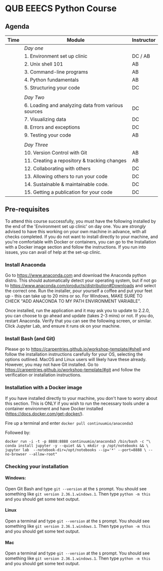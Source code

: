 # QUB EEECS Python Course

## Agenda

| **Time** | **Module**                                         | **Instructor** |
|----------|----------------------------------------------------|----------------|
|          | _Day one_                                          |                |
|          | 1. Environment set up clinic                       | DC / AB        |
|          | 2. Unix shell 101                                  | AB             |
|          | 3. Command-line programs                           | AB             |
|          | 4. Python fundamentals                             | AB             |
|          | 5. Structuring your code                           | DC             |
|          |                                                    |                |
|          | _Day Two_                                          |                |
|          | 6. Loading and analyzing data from various sources | DC             |
|          | 7. Visualizing data                                | DC             |
|          | 8. Errors and exceptions                           | DC             |
|          | 9. Testing your code                               | AB             |
|          |                                                    |                |
|          | _Day Three_                                        |                |
|          | 10. Version Control with Git                       | AB             |
|          | 11. Creating a repository & tracking changes       | AB             |
|          | 12. Collaborating with others                      | DC             |
|          | 13. Allowing others to run your code               | DC             |
|          | 14. Sustainable & maintainable code.               | DC             |
|          | 15. Getting a publication for your code            | DC             |


## Pre-requisites

To attend this course successfully, you must have the following installed by the end of the 'Environment set up clinic' on day one.  You are *strongly* advised to have this working on your own machine in advance, with all checks completed.  If you do not want to install directly to your machine, and you're comfortable with Docker or containers, you can go to the Installation with a Docker image section and follow the instructions.  If you run into issues, you can avail of help at the set-up clinic.

### Install Anaconda

Go to https://www.anaconda.com and download the Anaconda python distro.  This should automatically detect your operating system, but if not go to https://www.anaconda.com/products/distribution#Downloads and select the correct one.  Run the installer, pour yourself a coffee and put your feet up - this can take up to 20 mins or so. For Windows, MAKE SURE TO CHECK "ADD ANACONDA TO MY PATH ENVIRONMENT VARIABLE".

Once installed, run the application and it may ask you to update to 2.2.0, you can choose to go ahead and update (takes 2-3 mins) or not.  If you do, restart Anaconda. Verify that you can see the following screen, or similar.  Click Jupyter Lab, and ensure it runs ok on your machine.

### Install Bash (and Git)

Please go to https://carpentries.github.io/workshop-template/#shell and follow the installation instructions carefully for your OS, selecting the options outlined. MacOS and Linux users will likely have these already.  However, you may not have Git installed.  Go to https://carpentries.github.io/workshop-template/#git and follow the verification or installation instructions.


### Installation with a Docker image

If you have installed directly to your machine, you don't have to worry about this section.  This is ONLY if you wish to run the necessary tools under a container environment and have Docker installed (https://docs.docker.com/get-docker/).

Fire up a terminal and enter `docker pull continuumio/anaconda3`  

Followed by:

`docker run -i -t -p 8888:8888 continuumio/anaconda3 /bin/bash -c "\
    conda install jupyter -y --quiet && \
    mkdir -p /opt/notebooks && \
    jupyter lab  --notebook-dir=/opt/notebooks --ip='*' --port=8888 \
    --no-browser --allow-root"
`

### Checking your installation

#### Windows: 
Open Git Bash and type `git --version` at the `$` prompt.  You should see something like `git version 2.36.1.windows.1`.  Then type `python -m this` and you should get some text output.
#### Linux
Open a terminal and type `git --version` at the `$` prompt.  You should see something like `git version 2.36.1.windows.1`.  Then type `python -m this` and you should get some text output.
#### Mac
Open a terminal and type `git --version` at the `$` prompt.  You should see something like `git version 2.36.1.windows.1`.  Then type `python -m this` and you should get some text output.


